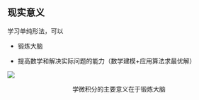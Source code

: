 ## 现实意义

<div grid="~ cols-2 gap-4">

<div class="mt-5 text-sm">

学习单纯形法，可以

- 锻炼大脑

- 提高数学和解决实际问题的能力（数学建模+应用算法求最优解）

</div>

<div text-sm>

![](https://cdn.sa.net/2023/12/10/ejSB8Wr5GilAkmM.webp)

<center>学微积分的主要意义在于锻炼大脑</center>

</div>

</div>

<!-- 

接下来我们来探讨一下学习单纯形法对于我们有何意义？放宽范围，或者说学习难度较大的研究生课程对于我们的意义是什么？

去年我读到过这样一段文字，一位国外博主发博文回忆高中老师的教诲，学微积分可能在生活中用到的可能性很小，但是来到课堂学习微积分，可以锻炼你的大脑，就像举重运动，让举重运动员变得更强壮一样。

我觉得很有道理，学习单纯形法，大概率在生活中使用的概率有限，学习它主要是为了锻炼我们的大脑，提高数学和解决实际问题的能力。

 -->